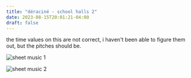 ```yaml
---
title: "déraciné - school halls 2"
date: 2023-08-15T20:01:21-04:00
draft: false
---
```


the time values on this are not correct, i haven't been able to figure them out, but the pitches should be.

![sheet music 1](/school_halls_2-1.png)

![sheet music 2](/school_halls_2-2.png)
